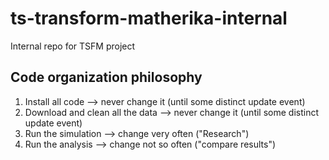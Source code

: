 # ts-transform-matherika-internal
Internal repo for TSFM project


## Code organization philosophy

1. Install all code --> never change it (until some distinct update event)
2. Download and clean all the data --> never change it (until some distinct update event)
3. Run the simulation --> change very often ("Research")
4. Run the analysis --> change not so often ("compare results")